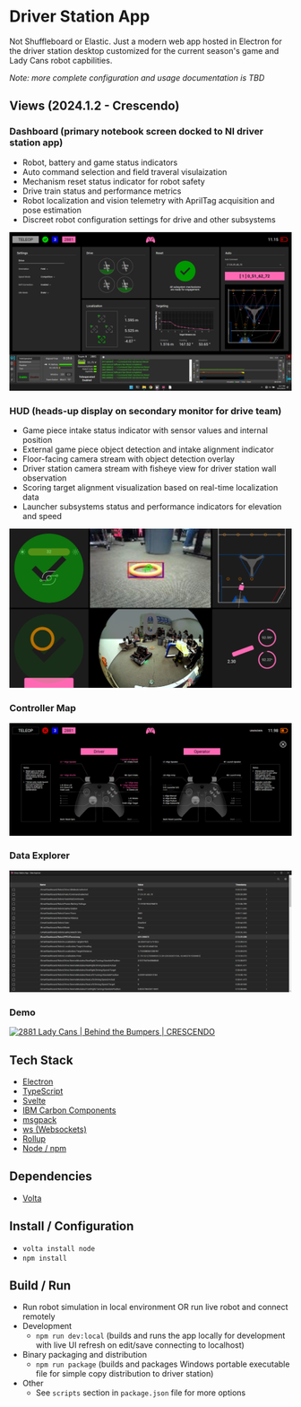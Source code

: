 # Driver Station App

Not Shuffleboard or Elastic. Just a modern web app hosted in Electron for the driver station desktop customized for the current season's game and Lady Cans robot capbilities.

_Note: more complete configuration and usage documentation is TBD_

## Views (2024.1.2 - Crescendo)

### Dashboard (primary notebook screen docked to NI driver station app)
* Robot, battery and game status indicators
* Auto command selection and field traveral visulaization
* Mechanism reset status indicator for robot safety
* Drive train status and performance metrics
* Robot localization and vision telemetry with AprilTag acquisition and pose estimation
* Discreet robot configuration settings for drive and other subsystems

![Dashboard](screenshots/dashboard.png)

### HUD (heads-up display on secondary monitor for drive team)
* Game piece intake status indicator with sensor values and internal position
* External game piece object detection and intake alignment indicator
* Floor-facing camera stream with object detection overlay
* Driver station camera stream with fisheye view for driver station wall observation
* Scoring target alignment visualization based on real-time localization data
* Launcher subsystems status and performance indicators for elevation and speed

![HUD (Heads-Up Display)](screenshots/hud.png)

### Controller Map
![Controller Map](screenshots/controller-map.png)

### Data Explorer
![Data Explorer](screenshots/data-explorer.png)

### Demo
[![2881 Lady Cans | Behind the Bumpers | CRESCENDO](https://img.youtube.com/vi/B-pHaoalEUw/0.jpg)](https://youtu.be/B-pHaoalEUw?t=312)

## Tech Stack

* [Electron](https://www.electronjs.org/)
* [TypeScript](https://www.typescriptlang.org/)
* [Svelte](https://svelte.dev/)
* [IBM Carbon Components](https://svelte.carbondesignsystem.com/)
* [msgpack](https://msgpack.org/)
* [ws (Websockets)](https://github.com/websockets/ws)
* [Rollup](https://rollupjs.org/)
* [Node / npm](https://nodejs.org/en)

## Dependencies

* [Volta](https://docs.volta.sh/guide/getting-started)

## Install / Configuration

* `volta install node`
* `npm install`

## Build / Run

* Run robot simulation in local environment OR run live robot and connect remotely
* Development
  * `npm run dev:local` (builds and runs the app locally for development with live UI refresh on edit/save connecting to localhost)
* Binary packaging and distribution
  * `npm run package` (builds and packages Windows portable executable file for simple copy distribution to driver station)
* Other
  * See `scripts` section in `package.json` file for more options
